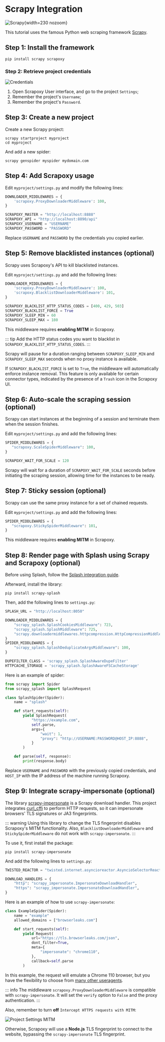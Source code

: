 # Scrapy Integration

![Scrapy](scrapy.svg){width=230 nozoom}

This tutorial uses the famous Python web scraping framework [Scrapy](https://scrapy.org/). 


## Step 1: Install the framework

```shell
pip install scrapy scrapoxy
```


### Step 2: Retrieve project credentials

![Credentials](../../credentials.png)

1. Open Scrapoxy User interface, and go to the project `Settings`;
2. Remember the project's `Username`;
3. Remember the project's `Password`.


## Step 3: Create a new project

Create a new Scrapy project:

```shell
scrapy startproject myproject
cd myproject
```

And add a new spider:

```shell
scrapy genspider myspider mydomain.com
```


## Step 4: Add Scrapoxy usage

Edit `myproject/settings.py` and modify the following lines:

```python
DOWNLOADER_MIDDLEWARES = {
    'scrapoxy.ProxyDownloaderMiddleware': 100,
}

SCRAPOXY_MASTER = "http://localhost:8888"
SCRAPOXY_API = "http://localhost:8890/api"
SCRAPOXY_USERNAME = "USERNAME"
SCRAPOXY_PASSWORD = "PASSWORD"
```

Replace `USERNAME` and `PASSWORD` by the credentials you copied earlier.


## Step 5: Remove blacklisted instances (optional)

Scrapy uses Scrapoxy's API to kill blacklisted instances.

Edit `myproject/settings.py` and add the following lines:

```python
DOWNLOADER_MIDDLEWARES = {
    'scrapoxy.ProxyDownloaderMiddleware': 100,
    'scrapoxy.BlacklistDownloaderMiddleware': 101,
}

SCRAPOXY_BLACKLIST_HTTP_STATUS_CODES = [400, 429, 503]
SCRAPOXY_BLACKLIST_FORCE = True
SCRAPOXY_SLEEP_MIN = 60
SCRAPOXY_SLEEP_MAX = 180
```

This middleware requires **enabling MITM** in Scrapoxy.

::: tip
Add the HTTP status codes you want to blacklist in `SCRAPOXY_BLACKLIST_HTTP_STATUS_CODES`.
:::

Scrapy will pause for a duration ranging between `SCRAPOXY_SLEEP_MIN` and `SCRAPOXY_SLEEP_MAX` seconds
when no proxy instance is available.

If `SCRAPOXY_BLACKLIST_FORCE` is set to `True`, the middleware will automatically enforce instance removal.
This feature is only available for certain connector types, indicated by the presence of a `Trash` icon in the Scrapoxy UI.


## Step 6: Auto-scale the scraping session (optional)

Scrapy can start instances at the beginning of a session 
and terminate them when the session finishes.

Edit `myproject/settings.py` and add the following lines:

```python
SPIDER_MIDDLEWARES = {
   "scrapoxy.ScaleSpiderMiddleware": 100,
}

SCRAPOXY_WAIT_FOR_SCALE = 120
```

Scrapy will wait for a duration of `SCRAPOXY_WAIT_FOR_SCALE` seconds before initiating the scraping session,
allowing time for the instances to be ready.


## Step 7: Sticky session (optional)

Scrapy can use the same proxy instance for a set of chained requests.

Edit `myproject/settings.py` and add the following lines:

```python
SPIDER_MIDDLEWARES = {
   "scrapoxy.StickySpiderMiddleware": 101,
}
```

This middleware requires **enabling MITM** in Scrapoxy.


## Step 8: Render page with Splash using Scrapy and Scrapoxy (optional)

Before using Splash, follow the [Splash integration guide](../splash/guide.md).

Afterward, install the library:

```shell
pip install scrapy-splash
```

Then, add the following lines to `settings.py`:

```python
SPLASH_URL = "http://localhost:8050"

DOWNLOADER_MIDDLEWARES = {
    "scrapy_splash.SplashCookiesMiddleware": 723,
    "scrapy_splash.SplashMiddleware": 725,
    "scrapy.downloadermiddlewares.httpcompression.HttpCompressionMiddleware": 810,
}
SPIDER_MIDDLEWARES = {
    "scrapy_splash.SplashDeduplicateArgsMiddleware": 100,
}

DUPEFILTER_CLASS = 'scrapy_splash.SplashAwareDupeFilter'
HTTPCACHE_STORAGE = 'scrapy_splash.SplashAwareFSCacheStorage'

```

Here is an example of spider:

```python
from scrapy import Spider
from scrapy_splash import SplashRequest

class SplashSpider(Spider):
    name = "splash"

    def start_requests(self):
        yield SplashRequest(
            "https://example.com",
            self.parse,
            args={
                "wait": 1,
                "proxy": "http://USERNAME:PASSWORD@HOST_IP:8888",
            }
        )

    def parse(self, response):
        print(response.body)
```

Replace `USERNAME` and `PASSWORD` with the previously copied credentials,
and `HOST_IP` with the IP address of the machine running Scrapoxy.


## Step 9: Integrate scrapy-impersonate (optional)

The library [scrapy-impersonate](https://github.com/jxlil/scrapy-impersonate) is a Scrapy download handler.
This project integrates [curl_cffi](https://github.com/yifeikong/curl_cffi) to perform HTTP requests,
so it can impersonate browsers' TLS signatures or JA3 fingerprints.

::: warning
Using this library to change the TLS fingerprint disables Scrapoxy's MITM functionality. 
Also, `BlacklistDownloaderMiddleware` and `StickySpiderMiddleware` do not work with `scrapy-impersonate`.
:::

To use it, first install the package:

```shell
pip install scrapy-impersonate
```

And add the following lines to `settings.py`:

```python
TWISTED_REACTOR = "twisted.internet.asyncioreactor.AsyncioSelectorReactor"

DOWNLOAD_HANDLERS = {
    "http": "scrapy_impersonate.ImpersonateDownloadHandler",
    "https": "scrapy_impersonate.ImpersonateDownloadHandler",
}
```

Here is an example of how to use `scrapy-impersonate`:

```python
class ExampleSpider(Spider):
    name = "example"
    allowed_domains = ["browserleaks.com"]

    def start_requests(self):
        yield Request(
            url="https://tls.browserleaks.com/json",
            dont_filter=True,
            meta={
                "impersonate": "chrome110",
            },
            callback=self.parse
        )
```

In this example, the request will emulate a Chrome 110 browser,
but you have the flexibility to choose from [many other useragents](https://github.com/jxlil/scrapy-impersonate?tab=readme-ov-file#supported-browsers).

::: info
The middleware `scrapoxy.ProxyDownloaderMiddleware` is compatible with `scrapy-impersonate`.
It will set the `verify` option to `False` and the proxy authentication.
:::

Also, remember to turn **off** `Intercept HTTPS requests with MITM`:

![Project Settings MITM](project_settings_mitm.png)

Otherwise, Scrapoxy will use a **Node.js** TLS fingerprint to connect to the website,
bypassing the `scrapy-impersonate` TLS fingerprint.

